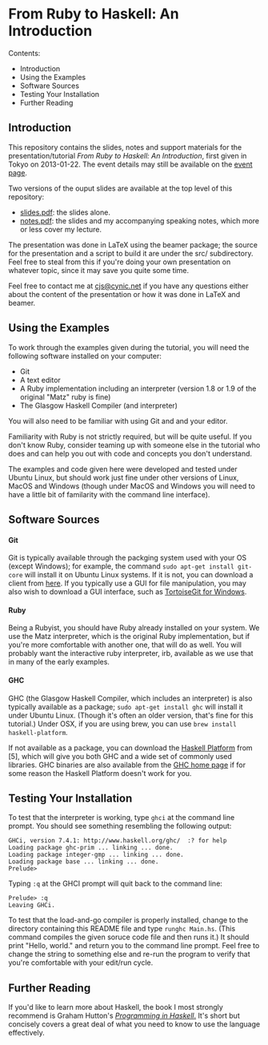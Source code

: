 From Ruby to Haskell:  An Introduction
======================================

Contents:

* Introduction
* Using the Examples
* Software Sources
* Testing Your Installation
* Further Reading

Introduction
------------

This repository contains the slides, notes and support materials for
the presentation/tutorial _From Ruby to Haskell: An Introduction_,
first given in Tokyo on 2013-01-22. The event details may still be
available on the [event page][event].

[event]: http://www.tokyorubyistmeetup.org/events/2323

Two versions of the ouput slides are available at the top level of this
repository:

* [slides.pdf]: the slides alone.
* [notes.pdf]: the slides and my accompanying speaking notes, which more
  or less cover my lecture.

[slides.pdf]: https://github.com/cjs-cynic-net/ruby2haskell-tutorial/blob/master/slides.pdf
[notes.pdf]: https://github.com/cjs-cynic-net/ruby2haskell-tutorial/blob/master/notes.pdf

The presentation was done in LaTeX using the beamer package; the source
for the presentation and a script to build it are under the src/
subdirectory. Feel free to steal from this if you're doing your own
presentation on whatever topic, since it may save you quite some time.

Feel free to contact me at <cjs@cynic.net> if you have any questions
either about the content of the presentation or how it was done in LaTeX
and beamer.

Using the Examples
------------------

To work through the examples given during the tutorial, you will need
the following software installed on your computer:

* Git
* A text editor
* A Ruby implementation including an interpreter (version 1.8 or 1.9
  of the original "Matz" ruby is fine)
* The Glasgow Haskell Compiler (and interpreter)

You will also need to be familiar with using Git and and your editor.

Familiarity with Ruby is not strictly required, but will be quite
useful. If you don't know Ruby, consider teaming up with someone else in
the tutorial who does and can help you out with code and concepts you
don't understand.

The examples and code given here were developed and tested under Ubuntu
Linux, but should work just fine under other versions of Linux, MacOS
and Windows (though under MacOS and Windows you will need to have a
little bit of familarity with the command line interface).

Software Sources
----------------

#### Git

Git is typically available through the packging system used with your
OS (except Windows); for example, the command `sudo apt-get install
git-core` will install it on Ubuntu Linux systems. If it is not, you can
download a client from [here][git-clients]. If you typically use a GUI
for file manipulation, you may also wish to download a GUI interface,
such as [TortoiseGit for Windows][tortoisegit].

[git-clients]: http://git-scm.com/downloads
[tortoisegit]: https://code.google.com/p/tortoisegit/

#### Ruby

Being a Rubyist, you should have Ruby already installed on your system.
We use the Matz interpreter, which is the original Ruby implementation,
but if you're more comfortable with another one, that will do as well.
You will probably want the interactive ruby interpreter, irb, available
as we use that in many of the early examples.

#### GHC

GHC (the Glasgow Haskell Compiler, which includes an interpreter) is
also typically available as a package; `sudo apt-get install ghc` will
install it under Ubuntu Linux. (Though it's often an older version,
that's fine for this tutorial.) Under OSX, if you are using brew, you can
use `brew install haskell-platform`.

If not available as a package, you can download the [Haskell
Platform][haskplat] from [5], which will give you both GHC and a wide
set of commonly used libraries. GHC binaries are also available from the
[GHC home page][ghc] if for some reason the Haskell Platform doesn't
work for you.

[haskplat]: http://www.haskell.org/platform/
[ghc]: http://www.haskell.org/ghc/

Testing Your Installation
-------------------------

To test that the interpreter is working, type `ghci` at the command line
prompt. You should see something resembling the following output:

    GHCi, version 7.4.1: http://www.haskell.org/ghc/  :? for help
    Loading package ghc-prim ... linking ... done.
    Loading package integer-gmp ... linking ... done.
    Loading package base ... linking ... done.
    Prelude>

Typing `:q` at the GHCI prompt will quit back to the command line:

    Prelude> :q
    Leaving GHCi.

To test that the load-and-go compiler is properly installed, change to
the directory containing this README file and type `runghc Main.hs`.
(This command compiles the given soruce code file and then runs it.) It
should print "Hello, world." and return you to the command line prompt.
Feel free to change the string to something else and re-run the program
to verify that you're comfortable with your edit/run cycle.

Further Reading
---------------

If you'd like to learn more about Haskell, the book I most strongly
recommend is Graham Hutton's [_Programming in Haskell_.][hutton] It's
short but concisely covers a great deal of what you need to know to use
the language effectively.

[hutton]: http://www.cs.nott.ac.uk/~gmh/book.html
